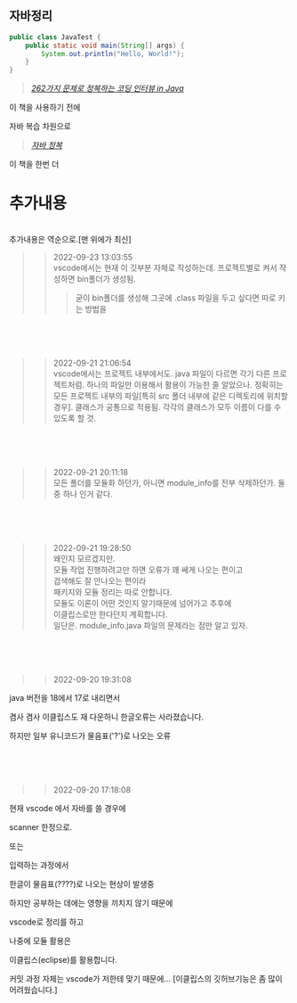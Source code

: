 ## 자바정리

```java
public class JavaTest {
    public static void main(String[] args) {
        System.out.println("Hello, World!");
    }
}
```

> [_262가지 문제로 정복하는 코딩 인터뷰 in Java_](http://www.yes24.com/Product/Goods/103768579)

이 책을 사용하기 전에

자바 복습 차원으로

> [_자바 정복_](http://www.yes24.com/Product/Goods/109007256)

이 책을 한번 더 

# 추가내용
<br>추가내용은 역순으로.[맨 위에가 최신]

>>2022-09-23 13:03:55
<br>vscode에서는 현재 이 깃부분 자체로 작성하는데. 프로젝트별로 켜서 작성하면 bin폴더가 생성됨.
>>>굳이 bin폴더를 생성해 그곳에 .class 파일을 두고 싶다면 따로 키는 방법을

<br><br><br>

>>2022-09-21 21:06:54
<br>vscode에서는 프로젝트 내부에서도. java 파일이 다르면 각기 다른 프로젝트처럼. 하나의 파일만 이용해서 활용이 가능한 줄 알았으나.
정확히는 모든 프로젝트 내부의 파일[특히 src 폴더 내부에 같은 디렉토리에 위치할 경우]. 클래스가 공통으로 적용됨. 각각의 클래스가 모두 이름이 다를 수 있도록 할 것.

<br><br><br>

>>2022-09-21 20:11:18
<br>모든 폴더를 모듈화 하던가, 아니면 module_info를 전부 삭제하던가. 둘중 하나 인거 같다.

<br><br><br>

>>2022-09-21 19:28:50
<br>왜인지 모르겠지만.
<br>모듈 작업 진행하려고만 하면 오류가 꽤 쌔게 나오는 편이고
<br>겁색해도 잘 안나오는 편이라
<br>패키지와 모듈 정리는 따로 안합니다.
<br>모듈도 이론이 어떤 것인지 알기때문에 넘어가고 추후에
<br>이클립스로만 한다던지 계획합니다.
<br>일단은. module_info.java 파일의 문제라는 점만 알고 있자.

<br><br><br>

>>2022-09-20 19:31:08


java 버전을 18에서 17로 내리면서

겸사 겸사 이클립스도 재 다운하니
한글오류는 사라졌습니다.


하지만 일부 유니코드가 물음표('?')로 나오는 오류

<br><br><br>

>>2022-09-20 17:18:08

현재 vscode 에서 자바를 쓸 경우에

scanner 한정으로.

또는

입력하는 과정에서

한글이 물음표(????)로 나오는 현상이 발생중

하지만 공부하는 데에는 영향을 끼치지 않기 때문에

vscode로 정리를 하고

나중에 모듈 활용은

이클립스(eclipse)를 활용합니다.

커밋 과정 자체는 vscode가 저한테 맞기 때문에...
[이클립스의 깃허브기능은 좀 많이 어려웠습니다.]
